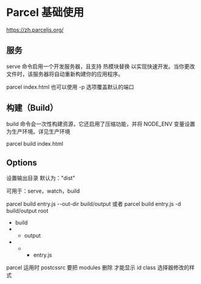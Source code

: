 # Parcel 基础使用

https://zh.parceljs.org/

## 服务
serve 命令启用一个开发服务器，且支持 热模块替换 以实现快速开发。当你更改文件时，该服务器将自动重新构建你的应用程序。

parcel index.html
也可以使用 -p <port number> 选项覆盖默认的端口

## 构建（Build）
build 命令会一次性构建资源，它还启用了压缩功能，并将 NODE_ENV 变量设置为生产环境。详见生产环境

parcel build index.html

## Options
设置输出目录
默认为："dist"

可用于：serve，watch，build

parcel build entry.js --out-dir build/output
或者
parcel build entry.js -d build/output
root
- build
- - output
- - - entry.js

parcel 运用时 postcssrc 要把 modules 删除 才能显示 id class 选择器修改的样式
